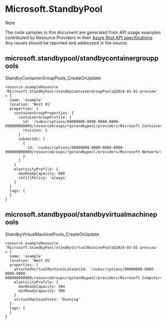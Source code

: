 # Microsoft.StandbyPool
  
> [!NOTE]
> The code samples in this document are generated from API usage examples contributed by Resource Providers in their [Azure Rest API specifications](https://github.com/Azure/azure-rest-api-specs). Any issues should be reported and addressed in the source.


## microsoft.standbypool/standbycontainergrouppools

StandbyContainerGroupPools_CreateOrUpdate
```bicep
resource exampleResource 'Microsoft.StandbyPool/standbyContainerGroupPools@2024-03-01-preview' = {
  name: 'example'
  location: 'West US'
  properties: {
    containerGroupProperties: {
      containerGroupProfile: {
        id: '/subscriptions/00000000-0000-0000-0000-000000000009/resourceGroups/rgstandbypool/providers/Microsoft.ContainerInstance/containerGroupProfiles/cgProfile'
        revision: 1
      }
      subnetIds: [
        {
          id: '/subscriptions/00000000-0000-0000-0000-000000000009/resourceGroups/rgstandbypool/providers/Microsoft.Network/virtualNetworks/cgSubnet/subnets/cgSubnet'
        }
      ]
    }
    elasticityProfile: {
      maxReadyCapacity: 688
      refillPolicy: 'always'
    }
  }
  tags: {
  }
}
```

## microsoft.standbypool/standbyvirtualmachinepools

StandbyVirtualMachinePools_CreateOrUpdate
```bicep
resource exampleResource 'Microsoft.StandbyPool/standbyVirtualMachinePools@2024-03-01-preview' = {
  name: 'example'
  location: 'West US'
  properties: {
    attachedVirtualMachineScaleSetId: '/subscriptions/00000000-0000-0000-0000-000000000009/resourceGroups/rgstandbypool/providers/Microsoft.Compute/virtualMachineScaleSets/myVmss'
    elasticityProfile: {
      maxReadyCapacity: 304
      minReadyCapacity: 300
    }
    virtualMachineState: 'Running'
  }
  tags: {
  }
}
```
